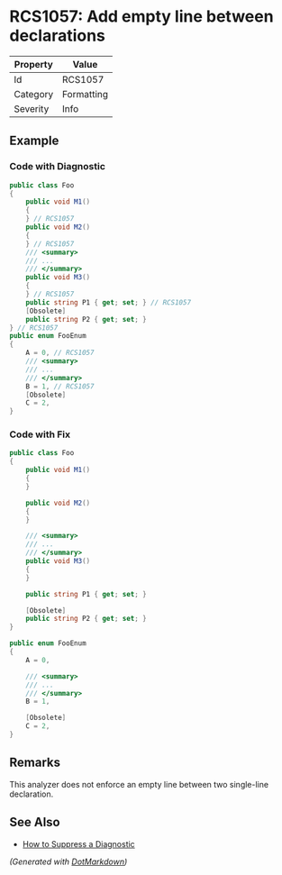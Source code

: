 # RCS1057: Add empty line between declarations

| Property | Value      |
| -------- | ---------- |
| Id       | RCS1057    |
| Category | Formatting |
| Severity | Info       |

## Example

### Code with Diagnostic

```csharp
public class Foo
{
    public void M1()
    {
    } // RCS1057
    public void M2()
    {
    } // RCS1057
    /// <summary>
    /// ...
    /// </summary>
    public void M3()
    {
    } // RCS1057
    public string P1 { get; set; } // RCS1057
    [Obsolete]
    public string P2 { get; set; }
} // RCS1057
public enum FooEnum
{
    A = 0, // RCS1057
    /// <summary>
    /// ...
    /// </summary>
    B = 1, // RCS1057
    [Obsolete]
    C = 2,
}
```

### Code with Fix

```csharp
public class Foo
{
    public void M1()
    {
    }

    public void M2()
    {
    }

    /// <summary>
    /// ...
    /// </summary>
    public void M3()
    {
    }

    public string P1 { get; set; }

    [Obsolete]
    public string P2 { get; set; }
}

public enum FooEnum
{
    A = 0,

    /// <summary>
    /// ...
    /// </summary>
    B = 1,

    [Obsolete]
    C = 2,
}
```

## Remarks

This analyzer does not enforce an empty line between two single-line declaration.

## See Also

* [How to Suppress a Diagnostic](../HowToConfigureAnalyzers.md#how-to-suppress-a-diagnostic)


*\(Generated with [DotMarkdown](http://github.com/JosefPihrt/DotMarkdown)\)*